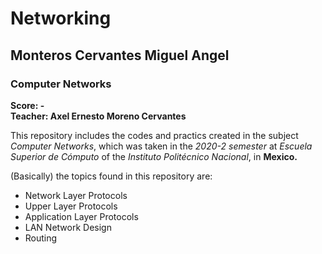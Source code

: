 # Networking
## Monteros Cervantes Miguel Angel
### Computer Networks
  **Score: -**  
  **Teacher: Axel Ernesto Moreno Cervantes**

This repository includes the codes and practics created in the subject *Computer Networks*, which was taken in the *2020-2 semester* at *Escuela Superior de Cómputo* of the *Instituto Politécnico Nacional*, in **Mexico.**

(Basically) the topics found in this repository are:
  * Network Layer Protocols
  * Upper Layer Protocols
  * Application Layer Protocols
  * LAN Network Design
  * Routing
